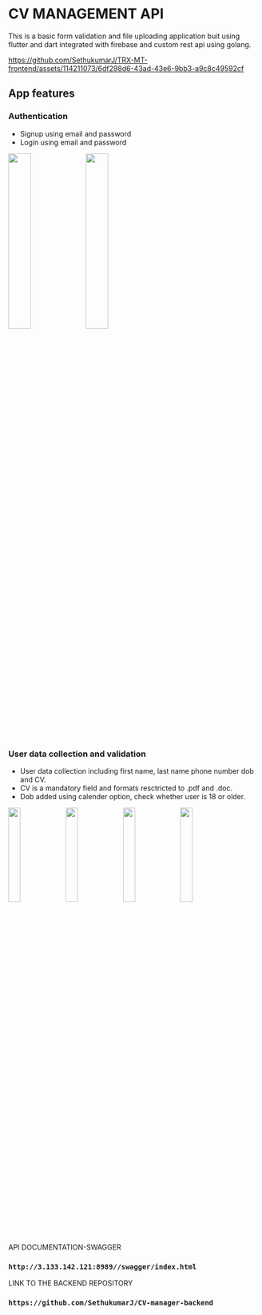 # CV MANAGEMENT API
This is a basic form validation and file uploading application buit using flutter and dart integrated with firebase and custom rest api using golang.





https://github.com/SethukumarJ/TRX-MT-frontend/assets/114211073/6df298d6-43ad-43e6-9bb3-a9c8c49592cf


## App features

### Authentication
  * Signup using email and password
  * Login using email and password
<p>
  <image src = "https://github.com/SethukumarJ/TRX-MT-frontend/assets/114211073/80b62ef7-63f8-4c84-969c-c1b1700df8c4" width = "30%" height = "30%" />
  <image src = "https://github.com/SethukumarJ/TRX-MT-frontend/assets/114211073/8bc5eee3-805f-4d96-a9ab-dc442a8b863e" width = "30%" height = "30%" />
  
</p>

### User data collection and validation
  * User data collection including first name, last name phone number dob and CV.
  * CV is a mandatory field and formats resctricted to .pdf and .doc.
  * Dob added using calender option, check whether user is 18 or older.
  
  <p>
     <image src = "https://github.com/SethukumarJ/TRX-MT-frontend/assets/114211073/5a8c06c6-170e-4199-8ca1-8889eb91d6b9" width = "22%" height = "22%" />
     <image src = "https://github.com/SethukumarJ/TRX-MT-frontend/assets/114211073/77de4dda-fed0-43d3-81e0-c327d6026ae7" width = "22%" height = "22%" />
     <image src = "https://github.com/SethukumarJ/TRX-MT-frontend/assets/114211073/f9256ad1-ee0f-456f-a9cb-acf20e147ad7" width = "22%" height = "22%" />
     <image src = "https://github.com/SethukumarJ/TRX-MT-frontend/assets/114211073/d0842c74-1cc2-4dd7-a413-30eed52c117d" width = "22%" height = "22%" />
 </p>

API DOCUMENTATION-SWAGGER
### `http://3.133.142.121:8989//swagger/index.html`

LINK TO THE BACKEND REPOSITORY
### `https://github.com/SethukumarJ/CV-manager-backend`
